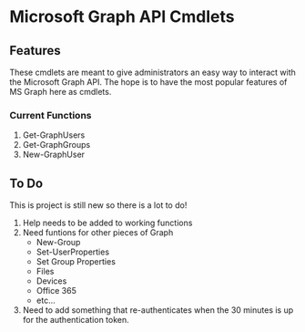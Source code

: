 # Microsoft Graph API Cmdlets
## Features
These cmdlets are meant to give administrators an easy way to interact with
 the Microsoft Graph API. The hope is to have the most popular features of
  MS Graph here as cmdlets.

### Current Functions
1. Get-GraphUsers
2. Get-GraphGroups
3. New-GraphUser

## To Do
This is project is still new so there is a lot to do! 

1. Help needs to be added to working functions
2. Need funtions for other pieces of Graph
    * New-Group
    * Set-UserProperties
    * Set Group Properties
    * Files
    * Devices
    * Office 365
    * etc...
3. Need to add something that re-authenticates when the 30 minutes is up for
the authentication token.